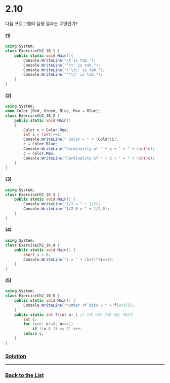 # 2.10

다음 프로그램의 실행 결과는 무엇인가?

#### (1)
```c#
using System;
class ExerciseCh2_10_1 {
    public static void Main(){
        Console.WriteLine("\t is tab.");
        Console.WriteLine("'\t' is tab.");
        Console.WriteLine("\'\t\' is tab.");
        Console.WriteLine("'\\t' is tab.");
    }
}
```

#### (2)

```c#
using System;
enum Color {Red, Green, Blue, Max = Blue};
class ExerciseCh2_10_2 {
    public static void Main()
    {
        Color c = Color.Red;
        int i = (int)++c;
        Console.WriteLine(" Color = " + (Color)i);
        c = Color.Blue;
        Console.WriteLine("Cardinality of " + c + " = " + (int)c);
        c = Color.Max;
        Console.WriteLine("Cardinality of " + c + " = " + (int)c);
    }
}
```

#### (3)

```c#
using System;
class ExerciseCh2_10_3 {
    public static void Main() {
        Console.WriteLine("1/2 = " + 1/2);
        Console.WriteLine("1/2.0 = " + 1/2.0);
    }
}
```

#### (4)

```c#
using System;
class ExerciseCh2_10_4 {
    public static void Main() {
        short i = 0;
        Console.WriteLine("i = " + (i+1)*(i=1));
    }
}
```

#### (5)

```c#
using System;
class ExerciseCh2_10_5 {
    public static void Main() {
        Console.WriteLine("number of bits = " + f(0x37));
    }
    public static int f(int n) { // 1의 비트 수를 세는 메소드
        int c;
        for (c=0; n!=0; n>>=1)
            if ((n & 1) == 1) c++;
        return c;
    }
}
```

### [**Solution**](../Solutions/2.10.md)

___

### [**Back to the List**](../#list-of-problems)